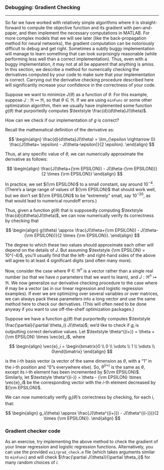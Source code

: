 

### Debugging: Gradient Checking

---

So far we have worked with relatively simple algorithms where it is straight-forward to compute the objective function and its gradient with pen-and-paper, and then implement the necessary computations in MATLAB. For more complex models that we will see later (like the back-propagation method for neural networks), the gradient computation can be notoriously difficult to debug and get right. Sometimes a subtly buggy implementation will manage to learn something that can look surprisingly reasonable (while performing less well than a correct implementation). Thus, even with a buggy implementation, it may not at all be apparent that anything is amiss. In this section, we describe a method for numerically checking the derivatives computed by your code to make sure that your implementation is correct. Carrying out the derivative checking procedure described here will significantly increase your confidence in the correctness of your code.

Suppose we want to minimize $\textstyle J(\theta)$ as a function of $\textstyle \theta$. For this example, suppose $\textstyle J : \Re \mapsto \Re$, so that $\textstyle \theta \in \Re$. If we are using `minFunc` or some other optimization algorithm, then we usually have implemented some function $\textstyle g(\theta)$ that purportedly computes $\textstyle \frac{d}{d\theta}J(\theta)$.

How can we check if our implementation of $\textstyle g$ is correct?

Recall the mathematical definition of the derivative as:

$$
\begin{align}
\frac{d}{d\theta}J(\theta) = \lim_{\epsilon \rightarrow 0}
\frac{J(\theta+ \epsilon) - J(\theta-\epsilon)}{2 \epsilon}.
\end{align}
$$

Thus, at any specific value of $\textstyle \theta$, we can numerically approximate the derivative as follows:

$$
\begin{align}
\frac{J(\theta+{\rm EPSILON}) - J(\theta-{\rm EPSILON})}{2 \times {\rm EPSILON}}
\end{align}
$$

In practice, we set ${\rm EPSILON}$ to a small constant, say around $\textstyle 10^{-4}$. (There’s a large range of values of ${\rm EPSILON}$ that should work well, but we don’t set ${\rm EPSILON}$ to be “extremely” small, say $\textstyle 10^{-20}$, as that would lead to numerical roundoff errors.)

Thus, given a function $\textstyle g(\theta)$ that is supposedly computing $\textstyle \frac{d}{d\theta}J(\theta)$, we can now numerically verify its correctness by checking that

$$
\begin{align}
g(\theta) \approx
\frac{J(\theta+{\rm EPSILON}) - J(\theta-{\rm EPSILON})}{2 \times {\rm EPSILON}}.
\end{align}
$$

The degree to which these two values should approximate each other will depend on the details of $\textstyle J$. But assuming $\textstyle {\rm EPSILON} = 10^{-4}$, you’ll usually find that the left- and right-hand sides of the above will agree to at least 4 significant digits (and often many more).

Now, consider the case where $\textstyle \theta \in \Re^n$ is a vector rather than a single real number (so that we have $\textstyle n$ parameters that we want to learn), and $\textstyle J: \Re^n \mapsto \Re$. We now generalize our derivative checking procedure to the case where $\textstyle \theta$ may be a vector (as in our linear regression and logistic regression examples). If ever we are optimizing over several variables or over matrices, we can always pack these parameters into a long vector and use the same method here to check our derivatives. (This will often need to be done anyway if you want to use off-the-shelf optimization packages.)

Suppose we have a function $\textstyle g_i(\theta)$ that purportedly computes $\textstyle \frac{\partial}{\partial \theta_i} J(\theta)$; we’d like to check if $\textstyle g_i$ is outputting correct derivative values. Let $\textstyle \theta^{(i+)} = \theta + {\rm EPSILON} \times \vec{e}_i$, where

$$
\begin{align}
\vec{e}_i = \begin{bmatrix}0 \\ 0 \\ \vdots \\ 1 \\ \vdots \\ 0\end{bmatrix}
\end{align}
$$

is the $\textstyle i$-th basis vector (a vector of the same dimension as $\textstyle \theta$, with a “1” in the $\textstyle i$-th position and “0”s everywhere else). So, $\textstyle \theta^{(i+)}$ is the same as $\textstyle \theta$, except its $\textstyle i$-th element has been incremented by ${\rm EPSILON}$. Similarly, let $\textstyle \theta^{(i-)} = \theta - {\rm EPSILON} \times \vec{e}_i$ be the corresponding vector with the $\textstyle i$-th element decreased by ${\rm EPSILON}$.

We can now numerically verify $\textstyle g_i(\theta)$’s correctness by checking, for each $\textstyle i$, that:

$$
\begin{align}
g_i(\theta) \approx
\frac{J(\theta^{(i+)}) - J(\theta^{(i-)})}{2 \times {\rm EPSILON}}.
\end{align}
$$

### Gradient checker code

As an exercise, try implementing the above method to check the gradient of your linear regression and logistic regression functions. Alternatively, you can use the provided `ex1/grad_check.m` file (which takes arguments similar to `minFunc`) and will check $\frac{\partial J(\theta)}{\partial \theta_i}$ for many random choices of $i$.
